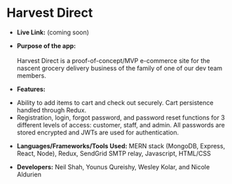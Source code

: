 # Harvest Direct

* **Live Link:**
(coming soon)

* **Purpose of the app:** <br/><br/>
    Harvest Direct is a proof-of-concept/MVP e-commerce site for the nascent grocery delivery business of the family of one of our dev team members.


* **Features:** 
- Ability to add items to cart and check out securely. Cart persistence handled through Redux.
- Registration, login, forgot password, and password reset functions for 3 different levels of access: customer, staff, and admin. All passwords are stored encrypted and JWTs are used for authentication.

* **Languages/Frameworks/Tools Used:**
MERN stack (MongoDB, Express, React, Node), Redux, SendGrid SMTP relay, Javascript, HTML/CSS

* **Developers:** 
Neil Shah, Younus Qureishy, Wesley Kolar, and Nicole Aldurien

